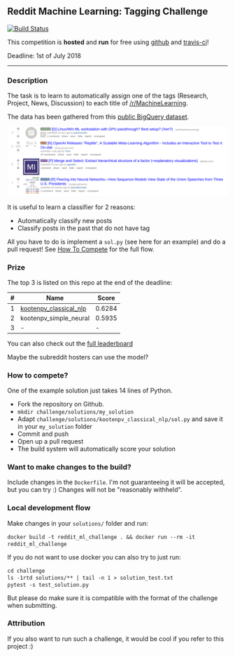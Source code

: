 
## Reddit Machine Learning: Tagging Challenge

[![Build Status](https://www.travis-ci.org/kootenpv/reddit_ml_challenge.svg?branch=master)](https://www.travis-ci.org/kootenpv/reddit_ml_challenge)

This competition is **hosted** and **run** for free using [github](https://github.com/) and [travis-ci](https://travis-ci.org)!

Deadline: 1st of July 2018

---

### Description

The task is to learn to automatically assign one of the tags (Research, Project, News, Discussion) to each title of [/r/MachineLearning](https://reddit.com/r/MachineLearning).

The data has been gathered from this [public BigQuery dataset](https://bigquery.cloud.google.com/dataset/fh-bigquery:reddit_posts).

<p align="center">
  <img src="./resources/screenshot1.png" />
</p>


It is useful to learn a classifier for 2 reasons:

- Automatically classify new posts
- Classify posts in the past that do not have tag

All you have to do is implement a `sol.py` (see here for an example) and do a pull request!
See [How To Compete](#how-to-compete) for the full flow.

### Prize

The top 3 is listed on this repo at the end of the deadline:

| **#**  | **Name**  |  **Score** |
|----|---|---|
| 1  | [kootenpv\_classical\_nlp](https://www.travis-ci.org/kootenpv/reddit_ml_challenge/jobs/351012680)  | 0.6284  |
| 2  | kootenpv\_simple\_neural  | 0.5935  |
| 3  | -  | - |

You can also check out the [full leaderboard](full_leaderboard.md)

Maybe the subreddit hosters can use the model?

### How to compete?

One of the example solution just takes 14 lines of Python.

- Fork the repository on Github.
- `mkdir challenge/solutions/my_solution`
- Adapt `challenge/solutions/kootenpv_classical_nlp/sol.py` and save it in your `my_solution` folder
- Commit and push
- Open up a pull request
- The build system will automatically score your solution

### Want to make changes to the build?

Include changes in the `Dockerfile`. I'm not guaranteeing it will be accepted, but you can try :) Changes will not be "reasonably withheld".

### Local development flow

Make changes in your `solutions/` folder and run:

    docker build -t reddit_ml_challenge . && docker run --rm -it reddit_ml_challenge

If you do not want to use docker you can also try to just run:

    cd challenge
    ls -1rtd solutions/** | tail -n 1 > solution_test.txt
    pytest -s test_solution.py

But please do make sure it is compatible with the format of the challenge when submitting.

### Attribution

If you also want to run such a challenge, it would be cool if you refer to this project :)
